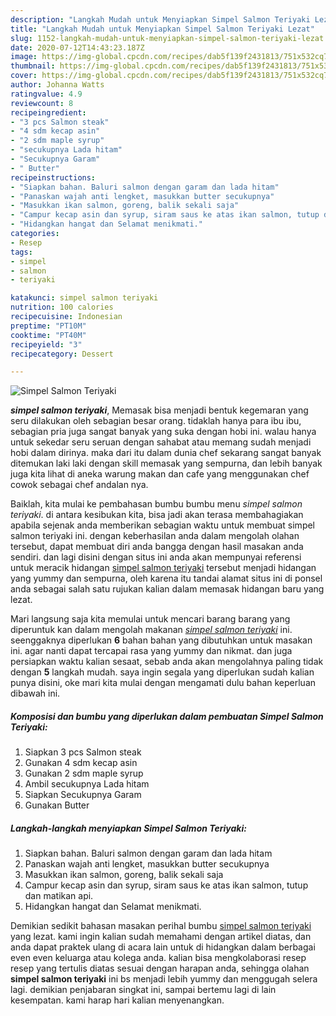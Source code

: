 ```yaml
---
description: "Langkah Mudah untuk Menyiapkan Simpel Salmon Teriyaki Lezat"
title: "Langkah Mudah untuk Menyiapkan Simpel Salmon Teriyaki Lezat"
slug: 1152-langkah-mudah-untuk-menyiapkan-simpel-salmon-teriyaki-lezat
date: 2020-07-12T14:43:23.187Z
image: https://img-global.cpcdn.com/recipes/dab5f139f2431813/751x532cq70/simpel-salmon-teriyaki-foto-resep-utama.jpg
thumbnail: https://img-global.cpcdn.com/recipes/dab5f139f2431813/751x532cq70/simpel-salmon-teriyaki-foto-resep-utama.jpg
cover: https://img-global.cpcdn.com/recipes/dab5f139f2431813/751x532cq70/simpel-salmon-teriyaki-foto-resep-utama.jpg
author: Johanna Watts
ratingvalue: 4.9
reviewcount: 8
recipeingredient:
- "3 pcs Salmon steak"
- "4 sdm kecap asin"
- "2 sdm maple syrup"
- "secukupnya Lada hitam"
- "Secukupnya Garam"
- " Butter"
recipeinstructions:
- "Siapkan bahan. Baluri salmon dengan garam dan lada hitam"
- "Panaskan wajah anti lengket, masukkan butter secukupnya"
- "Masukkan ikan salmon, goreng, balik sekali saja"
- "Campur kecap asin dan syrup, siram saus ke atas ikan salmon, tutup dan matikan api."
- "Hidangkan hangat dan Selamat menikmati."
categories:
- Resep
tags:
- simpel
- salmon
- teriyaki

katakunci: simpel salmon teriyaki 
nutrition: 100 calories
recipecuisine: Indonesian
preptime: "PT10M"
cooktime: "PT40M"
recipeyield: "3"
recipecategory: Dessert

---
```



![Simpel Salmon Teriyaki](https://img-global.cpcdn.com/recipes/dab5f139f2431813/751x532cq70/simpel-salmon-teriyaki-foto-resep-utama.jpg)

<b><i>simpel salmon teriyaki</i></b>, Memasak bisa menjadi bentuk kegemaran yang seru dilakukan oleh sebagian besar orang. tidaklah hanya para ibu ibu, sebagian pria juga sangat banyak yang suka dengan hobi ini. walau hanya untuk sekedar seru seruan dengan sahabat atau memang sudah menjadi hobi dalam dirinya. maka dari itu dalam dunia chef sekarang sangat banyak ditemukan laki laki dengan skill memasak yang sempurna, dan lebih banyak juga kita lihat di aneka warung makan dan cafe yang menggunakan chef cowok sebagai chef andalan nya.

Baiklah, kita mulai ke pembahasan bumbu bumbu menu <i>simpel salmon teriyaki</i>. di antara kesibukan kita, bisa jadi akan terasa membahagiakan apabila sejenak anda memberikan sebagian waktu untuk membuat simpel salmon teriyaki ini. dengan keberhasilan anda dalam mengolah olahan tersebut, dapat membuat diri anda bangga dengan hasil masakan anda sendiri. dan lagi disini dengan situs ini anda akan mempunyai referensi untuk meracik hidangan <u>simpel salmon teriyaki</u> tersebut menjadi hidangan yang yummy dan sempurna, oleh karena itu tandai alamat situs ini di ponsel anda sebagai salah satu rujukan kalian dalam memasak hidangan baru yang lezat.




Mari langsung saja kita memulai untuk mencari barang barang yang diperuntuk kan dalam mengolah makanan <u><i>simpel salmon teriyaki</i></u> ini. seenggaknya diperlukan <b>6</b> bahan bahan yang dibutuhkan untuk masakan ini. agar nanti dapat tercapai rasa yang yummy dan nikmat. dan juga persiapkan waktu kalian sesaat, sebab anda akan mengolahnya paling tidak dengan <b>5</b> langkah mudah. saya ingin segala yang diperlukan sudah kalian punya disini, oke mari kita mulai dengan mengamati dulu bahan keperluan dibawah ini.

<!--inarticleads1-->

##### Komposisi dan bumbu yang diperlukan dalam pembuatan Simpel Salmon Teriyaki:

1. Siapkan 3 pcs Salmon steak
1. Gunakan 4 sdm kecap asin
1. Gunakan 2 sdm maple syrup
1. Ambil secukupnya Lada hitam
1. Siapkan Secukupnya Garam
1. Gunakan  Butter




<!--inarticleads2-->

##### Langkah-langkah menyiapkan Simpel Salmon Teriyaki:

1. Siapkan bahan. Baluri salmon dengan garam dan lada hitam
1. Panaskan wajah anti lengket, masukkan butter secukupnya
1. Masukkan ikan salmon, goreng, balik sekali saja
1. Campur kecap asin dan syrup, siram saus ke atas ikan salmon, tutup dan matikan api.
1. Hidangkan hangat dan Selamat menikmati.




Demikian sedikit bahasan masakan perihal bumbu <u>simpel salmon teriyaki</u> yang lezat. kami ingin kalian sudah memahami dengan artikel diatas, dan anda dapat praktek ulang di acara lain untuk di hidangkan dalam berbagai even even keluarga atau kolega anda. kalian bisa mengkolaborasi resep resep yang tertulis diatas sesuai dengan harapan anda, sehingga olahan <b>simpel salmon teriyaki</b> ini bs menjadi lebih yummy dan menggugah selera lagi. demikian penjabaran singkat ini, sampai bertemu lagi di lain kesempatan. kami harap hari kalian menyenangkan.
